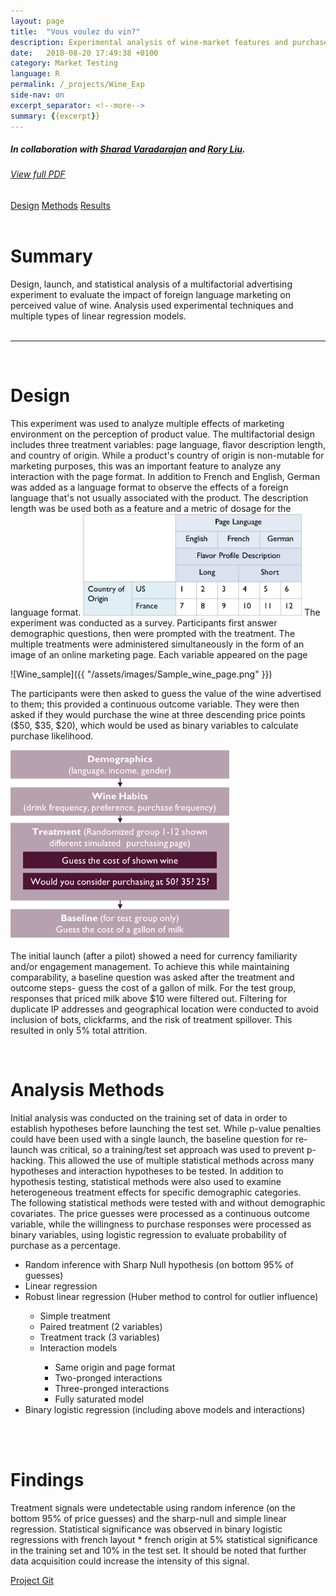 ```yaml
---
layout: page
title:  "Vous voulez du vin?"
description: Experimental analysis of wine-market features and purchase likelihood
date:   2018-08-20 17:49:38 +0100
category: Market Testing
language: R
permalink: /_projects/Wine_Exp
side-nav: on
excerpt_separator: <!--more-->
summary: {{excerpt}}
---
```


##### In collaboration with [Sharad Varadarajan][sharadsite] and [Rory Liu][rorysite].
###### [View full PDF]({{site.baseurl}}/assets/Wine_Writeup.pdf)  
<div id="nav" class="clearfix">
<a href="#design">Design</a>  
<a href="#methods">Methods</a>  
<a href="#results">Results</a>
</div>
<br>
<div class="section">
<h1><a name="summary"></a>Summary</h1>
Design, launch, and statistical analysis of a multifactorial advertising experiment to evaluate the impact of foreign language marketing on perceived value of wine. Analysis used experimental techniques and multiple types of linear regression models.
</div>
<br>


<hr class="style-thin">

<br>
<h1><a name="design"></a>Design</h1>
This experiment was used to analyze multiple effects of marketing environment on the perception of product value. The multifactorial design includes three treatment variables: page language, flavor description length, and country of origin. While a product's country of origin is non-mutable for marketing purposes, this was an important feature to analyze any interaction with the page format. In addition to French and English, German was added as a language format to observe the effects of a foreign language that's not usually associated with the product. The description length was be used both as a feature and a metric of dosage for the language format.



<img src="/assets/images/Group_Design.png" alt="drawing" width="350" class="center"/>
<!--more-->
The experiment was conducted as a survey. Participants first answer demographic questions, then were prompted with the treatment. The multiple treatments were administered simultaneously in the form of an image of an online marketing page. Each variable appeared on the page
<br>

![Wine_sample]({{ "/assets/images/Sample_wine_page.png"  }})

The participants were then asked to guess the value of the wine advertised to them; this provided a continuous outcome variable. They were then asked if they would purchase the wine at three descending price points ($50, $35, $20), which would be used as binary variables to calculate purchase likelihood.    

<img src="/assets/images/survey_flow.png" alt="drawing" width="350" class="center"/>

The initial launch (after a pilot) showed a need for currency familiarity and/or engagement management. To achieve this while maintaining comparability, a baseline question was asked after the treatment and outcome steps- guess the cost of a gallon of milk. For the test group, responses that priced milk above $10 were filtered out. Filtering for duplicate IP addresses and geographical location were conducted to avoid inclusion of bots, clickfarms, and the risk of treatment spillover. This resulted in only 5% total attrition.  


<br>
<h1><a name="methods"></a>Analysis Methods</h1>
Initial analysis was conducted on the training set of data in order to establish hypotheses before launching the test set. While p-value penalties could have been used with a single launch, the baseline question for re-launch was critical, so a training/test set approach was used to prevent p-hacking. This allowed the use of multiple statistical methods across many hypotheses and interaction hypotheses to be tested. In addition to hypothesis testing, statistical methods were also used to examine heterogeneous treatment effects for specific demographic categories.  
<br>
The following statistical methods were tested with and without demographic covariates. The price guesses were processed as a continuous outcome variable, while the willingness to purchase responses were processed as binary variables, using logistic regression to evaluate probability of purchase as a percentage.  
<ul>
<li>Random inference with Sharp Null hypothesis (on bottom 95% of guesses) </li>
<li>Linear regression</li>  
<li>Robust linear regression (Huber method to control for outlier influence)</li>
<ul>
<li>Simple treatment</li>
<li>Paired treatment (2 variables)</li>
<li>Treatment track (3 variables)</li>
<li>Interaction models</li>
  <ul>
  <li>Same origin and page format</li>
  <li>Two-pronged interactions</li>
  <li>Three-pronged interactions</li>
  <li>Fully saturated model</li>
  </ul></ul>
  <li>Binary logistic regression (including above models and  interactions)</li>
</ul>

<br><br>
<h1><a name="results"></a>Findings</h1>
Treatment signals were undetectable using random inference (on the bottom 95% of price guesses) and the sharp-null and simple linear regression. Statistical significance was observed in binary logistic regressions with french layout * french origin at 5% statistical significance in the training set and 10% in the test set. It should be noted that further data acquisition could increase the intensity of this signal.


[Project Git][Wine_git]  

<!-- <a href="#linktotop">Back To Top</a> -->

[sharadsite]: [https://github.com/sharadv99]
[rorysite]: [https://github.com/roryliu112]
[Hurricane_site]: http://people.ischool.berkeley.edu/~cswavola/Economics%20of%20a%20Hurricaine/d3/index.html
[Wine_git]: https://github.com/cswavola/241_Wine_Final
